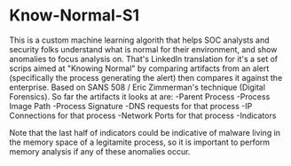 # Know-Normal-S1
This is a custom machine learning algorith that helps SOC analysts and security folks understand what is normal for their environment, and show anomalies to focus analysis on. That's LinkedIn translation for it's a set of scrips aimed at "Knowing Normal" by comparing artifacts from an alert (specifically the process generating the alert) then compares it against the enterprise. Based on SANS 508 / Eric Zimmerman's technique (Digital Forensics).
So far the artifacts it looks at are:
-Parent Process
-Process Image Path
-Process Signature
-DNS requests for that process
-IP Connections for that process
-Network Ports for that process
-Indicators

Note that the last half of indicators could be indicative of malware living in the memory space of a legitamite process, so it is important to perform memory analysis if any of these anomalies occur.
